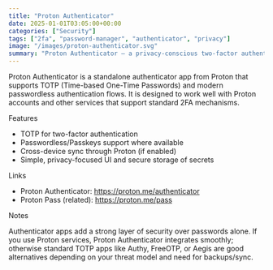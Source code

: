 ```yaml
---
title: "Proton Authenticator"
date: 2025-01-01T03:05:00+00:00
categories: ["Security"]
tags: ["2fa", "password-manager", "authenticator", "privacy"]
image: "/images/proton-authenticator.svg"
summary: "Proton Authenticator — a privacy-conscious two-factor authenticator app from Proton for TOTP and passwordless sign-ins."
---
```


Proton Authenticator is a standalone authenticator app from Proton that supports TOTP (Time-based One-Time Passwords) and modern passwordless authentication flows. It is designed to work well with Proton accounts and other services that support standard 2FA mechanisms.

Features

- TOTP for two-factor authentication
- Passwordless/Passkeys support where available
- Cross-device sync through Proton (if enabled)
- Simple, privacy-focused UI and secure storage of secrets

Links

- Proton Authenticator: https://proton.me/authenticator
- Proton Pass (related): https://proton.me/pass

Notes

Authenticator apps add a strong layer of security over passwords alone. If you use Proton services, Proton Authenticator integrates smoothly; otherwise standard TOTP apps like Authy, FreeOTP, or Aegis are good alternatives depending on your threat model and need for backups/sync.
